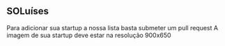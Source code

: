 ## SOLuíses

Para adicionar sua startup a nossa lista basta submeter um pull request
A imagem de sua startup deve estar na resolução 900x650 

